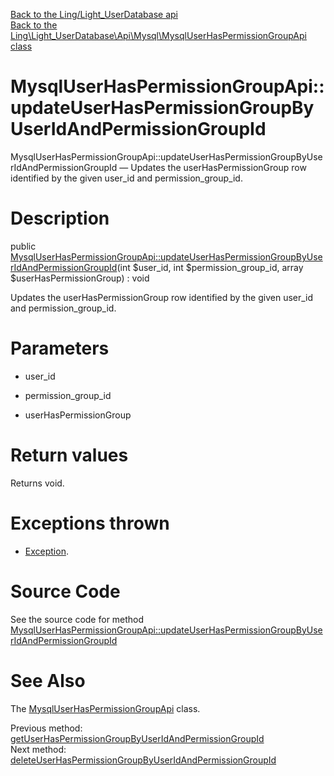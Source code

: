 [Back to the Ling/Light_UserDatabase api](https://github.com/lingtalfi/Light_UserDatabase/blob/master/doc/api/Ling/Light_UserDatabase.md)<br>
[Back to the Ling\Light_UserDatabase\Api\Mysql\MysqlUserHasPermissionGroupApi class](https://github.com/lingtalfi/Light_UserDatabase/blob/master/doc/api/Ling/Light_UserDatabase/Api/Mysql/MysqlUserHasPermissionGroupApi.md)


MysqlUserHasPermissionGroupApi::updateUserHasPermissionGroupByUserIdAndPermissionGroupId
================



MysqlUserHasPermissionGroupApi::updateUserHasPermissionGroupByUserIdAndPermissionGroupId — Updates the userHasPermissionGroup row identified by the given user_id and permission_group_id.




Description
================


public [MysqlUserHasPermissionGroupApi::updateUserHasPermissionGroupByUserIdAndPermissionGroupId](https://github.com/lingtalfi/Light_UserDatabase/blob/master/doc/api/Ling/Light_UserDatabase/Api/Mysql/MysqlUserHasPermissionGroupApi/updateUserHasPermissionGroupByUserIdAndPermissionGroupId.md)(int $user_id, int $permission_group_id, array $userHasPermissionGroup) : void




Updates the userHasPermissionGroup row identified by the given user_id and permission_group_id.




Parameters
================


- user_id

    

- permission_group_id

    

- userHasPermissionGroup

    


Return values
================

Returns void.


Exceptions thrown
================

- [Exception](http://php.net/manual/en/class.exception.php).&nbsp;







Source Code
===========
See the source code for method [MysqlUserHasPermissionGroupApi::updateUserHasPermissionGroupByUserIdAndPermissionGroupId](https://github.com/lingtalfi/Light_UserDatabase/blob/master/Api/Mysql/MysqlUserHasPermissionGroupApi.php#L84-L91)


See Also
================

The [MysqlUserHasPermissionGroupApi](https://github.com/lingtalfi/Light_UserDatabase/blob/master/doc/api/Ling/Light_UserDatabase/Api/Mysql/MysqlUserHasPermissionGroupApi.md) class.

Previous method: [getUserHasPermissionGroupByUserIdAndPermissionGroupId](https://github.com/lingtalfi/Light_UserDatabase/blob/master/doc/api/Ling/Light_UserDatabase/Api/Mysql/MysqlUserHasPermissionGroupApi/getUserHasPermissionGroupByUserIdAndPermissionGroupId.md)<br>Next method: [deleteUserHasPermissionGroupByUserIdAndPermissionGroupId](https://github.com/lingtalfi/Light_UserDatabase/blob/master/doc/api/Ling/Light_UserDatabase/Api/Mysql/MysqlUserHasPermissionGroupApi/deleteUserHasPermissionGroupByUserIdAndPermissionGroupId.md)<br>


